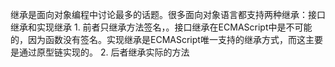 继承是面向对象编程中讨论最多的话题。很多面向对象语言都支持两种继承：接口继承和实现继承
	1. 前者只继承方法签名，。接口继承在ECMAScript中是不可能的，因为函数没有签名。实现继承是ECMAScript唯一支持的继承方式，而这主要是通过原型链实现的。
	2. 后者继承实际的方法